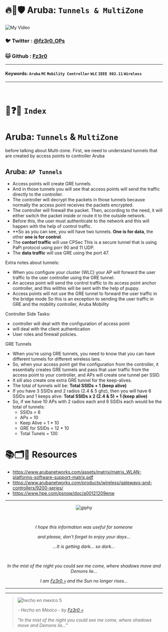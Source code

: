 # 🔥🧱🛡️ Aruba: `Tunnels & MultiZone`

![My Video](https://user-images.githubusercontent.com/94720207/165892585-b830998d-d7c5-43b4-a3ad-f71a07b9077e.gif)

### 🐦 Twitter  : [@fz3r0_OPs](https://twitter.com/Fz3r0_OPs)
### 🐱 Github  : [Fz3r0](https://github.com/fz3r0) 

---
 
#### Keywords: `Aruba` `MC` `Mobility Controller` `WLC` `IEEE 802.11` `Wireless`

---

<br>

# 📝❓📄 `Index`

# Aruba: `Tunnels` & `MultiZone`

before talking about Multi-zone. First, we need to understand tunnels that are created by access points to controller Aruba 

## Aruba: `AP Tunnels`

- Access points will create GRE tunnels.
- And in those tunnels you will see that access points will send the traffic directly to the controller.
- The controller will decrypt the packets in those tunnels because normally the access point receives the packets encrypted.
- The controller will firewall the packet. Then, according to the need, it will either switch the packet inside or route it to the outside network.
- Before this, the user must authenticate to the network and this will happen with the help of control traffic.
- **So as you can see, you will have two tunnels. **One is for data**, the other **one is for control**.
- The **contorl traffic** will use CPSec This is a secure tunnel that is using PaPi protocol using porr 90 and 11 UDP.
- The **data traffic** will use GRE using the port 47.

Extra notes about tunnels:

- When you configure your cluster (WLC) your AP will forward the user traffic to the user controller using the GRE tunnel. 
- An access point will send the control traffic to its access point anchor controller, and this willthis will be sent with the help of puppy.
- Access points will not use the GRE tunnel to forward the user traffic in the bridge mode So this is an exception to sending the user traffic in GRE and the mobility controller, Aruba Mobility

Controller Side Tasks:

- controller will deal with the configuration of access point
-  will deal with the client authentication
-  User roles and firewall policies.

GRE Tunnels

- When you're using GRE tunnels, you need to know that you can have different tunnels for different wireless lans.
- So, when your access point get the configuration from the controller, it essentially creates GRE tunnels and pass that user traffic from the access point to your controller, and APs will create one tunnel per SSID.
- It sill also create one extra GRE tunnel for the keep-alives.
- The total of tunnels will be: **Total SSIDs + 1 (keep alive)**
- If you have 3 SSIDs and 2 radios (2.4 & 5 ghz), then you will have 6 SSIDs and 1 keeps alive:  **Total SSIDs x 2 (2.4 & 5) + 1 (keep alive)**
- So, if we have 10 APs with 2 radios each and 6 SSIDs each would be the total of tunnels:
    - SSIDs = 6
    - APs = 10
    - Keep Alive = 1 * 10
    - GRE for SSIDs = 12 * 10
    - Total Tunels = 130 

# 📚🗂️🎥 Resources

- https://www.arubanetworks.com/assets/matrix/matrix_WLAN-platforms-software-support-matrix.pdf
- https://www.arubanetworks.com/products/wireless/gateways-and-controllers/9200-series/
- https://www.hpe.com/psnow/doc/a00121209enw
  
---

<span align="center"> <p align="center"> ![giphy](https://user-images.githubusercontent.com/94720207/166587250-292d9a9f-e590-4c25-a678-d457e2268e85.gif) </p> </span> 



&nbsp;

<span align="center"> <p align="center"> _I hope this information was useful for someone_ </p> </span> 
<span align="center"> <p align="center"> _and please, don't forget to enjoy your days..._ </p> </span> 
<span align="center"> <p align="center"> _...It is getting dark... so dark..._ </p> </span> 

&nbsp;

<span align="center"> <p align="center"> _In the mist of the night you could see me come, where shadows move and Demons lie..._ </p> </span> 
<span align="center"> <p align="center"> _I am [Fz3r0 💀](https://github.com/Fz3r0/) and the Sun no longer rises..._ </p> </span> 

---






---

> ![hecho en mexico 5](https://user-images.githubusercontent.com/94720207/166068790-fa1f243d-2db9-4810-a6e4-eb3c4ad23700.png)
>
> _- Hecho en México - by [Fz3r0 💀](https://github.com/Fz3r0/)_  
>
> _"In the mist of the night you could see me come, where shadows move and Demons lie..."_ 





